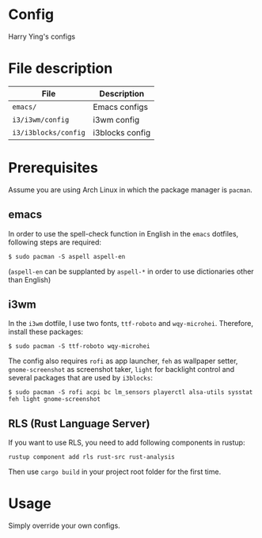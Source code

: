 # Config
Harry Ying's configs

# File description
File | Description
--- | ---
`emacs/` | Emacs configs
`i3/i3wm/config` | i3wm config
`i3/i3blocks/config` | i3blocks config

# Prerequisites
Assume you are using Arch Linux in which the package manager is `pacman`.  
## emacs
In order to use the spell-check function in English in the `emacs` dotfiles, following steps are required:  
```
$ sudo pacman -S aspell aspell-en
```
(`aspell-en` can be supplanted by `aspell-*` in order to use dictionaries other than English)  
## i3wm
In the `i3wm` dotfile, I use two fonts, `ttf-roboto` and `wqy-microhei`. Therefore, install these packages:  
```
$ sudo pacman -S ttf-roboto wqy-microhei
```
The config also requires `rofi` as app launcher, `feh` as wallpaper setter, `gnome-screenshot` as screenshot taker, `light` for backlight control and several packages that are used by `i3blocks`:  
```
$ sudo pacman -S rofi acpi bc lm_sensors playerctl alsa-utils sysstat feh light gnome-screenshot
```
## RLS (Rust Language Server)
If you want to use RLS, you need to add following components in rustup:  
```
rustup component add rls rust-src rust-analysis
```
Then use `cargo build` in your project root folder for the first time.

# Usage
Simply override your own configs.
